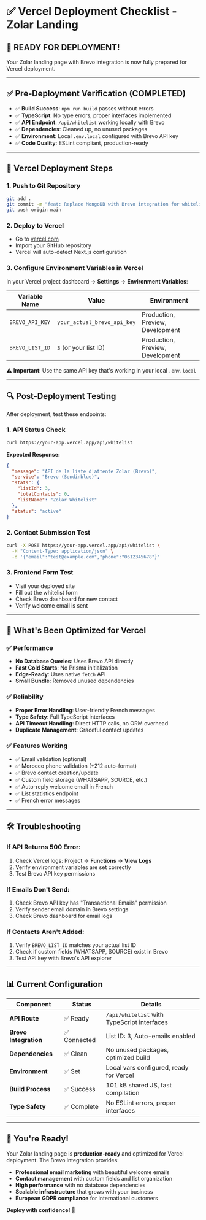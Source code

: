 # ✅ Vercel Deployment Checklist - Zolar Landing

## 🎉 **READY FOR DEPLOYMENT!** 

Your Zolar landing page with Brevo integration is now fully prepared for Vercel deployment.

---

## ✅ **Pre-Deployment Verification (COMPLETED)**

- ✅ **Build Success**: `npm run build` passes without errors
- ✅ **TypeScript**: No type errors, proper interfaces implemented
- ✅ **API Endpoint**: `/api/whitelist` working locally with Brevo
- ✅ **Dependencies**: Cleaned up, no unused packages
- ✅ **Environment**: Local `.env.local` configured with Brevo API key
- ✅ **Code Quality**: ESLint compliant, production-ready

---

## 🚀 **Vercel Deployment Steps**

### 1. **Push to Git Repository**
```bash
git add .
git commit -m "feat: Replace MongoDB with Brevo integration for whitelist"
git push origin main
```

### 2. **Deploy to Vercel**
- Go to [vercel.com](https://vercel.com)
- Import your GitHub repository
- Vercel will auto-detect Next.js configuration

### 3. **Configure Environment Variables in Vercel**
In your Vercel project dashboard → **Settings** → **Environment Variables**:

| Variable Name | Value | Environment |
|---------------|-------|-------------|
| `BREVO_API_KEY` | `your_actual_brevo_api_key` | Production, Preview, Development |
| `BREVO_LIST_ID` | `3` (or your list ID) | Production, Preview, Development |

⚠️ **Important**: Use the same API key that's working in your local `.env.local`

---

## 🔍 **Post-Deployment Testing**

After deployment, test these endpoints:

### 1. **API Status Check**
```bash
curl https://your-app.vercel.app/api/whitelist
```
**Expected Response:**
```json
{
  "message": "API de la liste d'attente Zolar (Brevo)",
  "service": "Brevo (Sendinblue)",
  "stats": {
    "listId": 3,
    "totalContacts": 0,
    "listName": "Zolar Whitelist"
  },
  "status": "active"
}
```

### 2. **Contact Submission Test**
```bash
curl -X POST https://your-app.vercel.app/api/whitelist \
  -H "Content-Type: application/json" \
  -d '{"email":"test@example.com","phone":"0612345678"}'
```

### 3. **Frontend Form Test**
- Visit your deployed site
- Fill out the whitelist form
- Check Brevo dashboard for new contact
- Verify welcome email is sent

---

## 🎯 **What's Been Optimized for Vercel**

### ✅ **Performance**
- **No Database Queries**: Uses Brevo API directly
- **Fast Cold Starts**: No Prisma initialization
- **Edge-Ready**: Uses native `fetch` API
- **Small Bundle**: Removed unused dependencies

### ✅ **Reliability**
- **Proper Error Handling**: User-friendly French messages
- **Type Safety**: Full TypeScript interfaces
- **API Timeout Handling**: Direct HTTP calls, no ORM overhead
- **Duplicate Management**: Graceful contact updates

### ✅ **Features Working**
- ✅ Email validation (optional)
- ✅ Morocco phone validation (+212 auto-format)
- ✅ Brevo contact creation/update
- ✅ Custom field storage (WHATSAPP, SOURCE, etc.)
- ✅ Auto-reply welcome email in French
- ✅ List statistics endpoint
- ✅ French error messages

---

## 🛠 **Troubleshooting**

### If API Returns 500 Error:
1. Check Vercel logs: Project → **Functions** → **View Logs**
2. Verify environment variables are set correctly
3. Test Brevo API key permissions

### If Emails Don't Send:
1. Check Brevo API key has "Transactional Emails" permission
2. Verify sender email domain in Brevo settings
3. Check Brevo dashboard for email logs

### If Contacts Aren't Added:
1. Verify `BREVO_LIST_ID` matches your actual list ID
2. Check if custom fields (WHATSAPP, SOURCE) exist in Brevo
3. Test API key with Brevo's API explorer

---

## 📊 **Current Configuration**

| Component | Status | Details |
|-----------|--------|---------|
| **API Route** | ✅ Ready | `/api/whitelist` with TypeScript interfaces |
| **Brevo Integration** | ✅ Connected | List ID: 3, Auto-emails enabled |
| **Dependencies** | ✅ Clean | No unused packages, optimized build |
| **Environment** | ✅ Set | Local vars configured, ready for Vercel |
| **Build Process** | ✅ Success | 101 kB shared JS, fast compilation |
| **Type Safety** | ✅ Complete | No ESLint errors, proper interfaces |

---

## 🎉 **You're Ready!**

Your Zolar landing page is **production-ready** and optimized for Vercel deployment. The Brevo integration provides:

- **Professional email marketing** with beautiful welcome emails
- **Contact management** with custom fields and list organization  
- **High performance** with no database dependencies
- **Scalable infrastructure** that grows with your business
- **European GDPR compliance** for international customers

**Deploy with confidence!** 🚀 